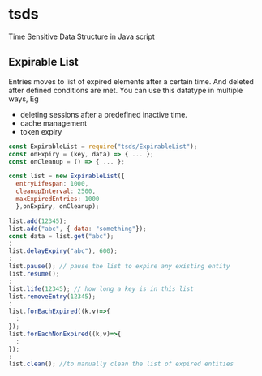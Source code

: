 # tsds
Time Sensitive Data Structure in Java script

## Expirable List
Entries moves to list of expired elements after a certain time. And deleted after defined conditions are met. You can use this datatype in multiple ways, Eg
- deleting sessions after a predefined inactive time.
- cache management
- token expiry

```js
const ExpirableList = require("tsds/ExpirableList");
const onExpiry = (key, data) => { ... };
const onCleanup = () => { ... };

const list = new ExpirableList({
  entryLifespan: 1000, 
  cleanupInterval: 2500,
  maxExpiredEntries: 1000
  },onExpiry, onCleanup);

list.add(12345);
list.add("abc", { data: "something"});
const data = list.get("abc");
:
list.delayExpiry("abc"), 600);
:
list.pause(); // pause the list to expire any existing entity
list.resume();
:
list.life(12345); // how long a key is in this list
list.removeEntry(12345);
:
list.forEachExpired((k,v)=>{
  :
});
list.forEachNonExpired((k,v)=>{
  :
});
:
list.clean(); //to manually clean the list of expired entities

```